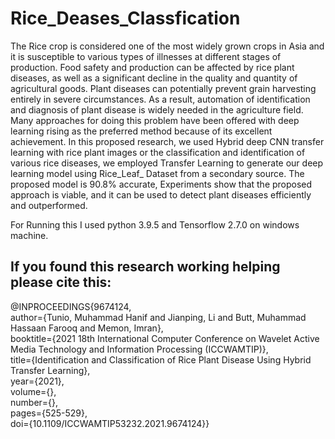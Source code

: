 # Rice_Deases_Classfication

The Rice crop is considered one of the most widely grown crops in Asia and it is susceptible to various types of illnesses at different stages of production. Food safety and production can be affected by rice plant diseases, as well as a significant decline in the quality and quantity of agricultural goods. Plant diseases can potentially prevent grain harvesting entirely in severe circumstances. As a result, automation of identification and diagnosis of plant disease is widely needed in the agriculture field. Many approaches for doing this problem have been offered with deep learning rising as the preferred method because of its excellent achievement. In this proposed research, we used Hybrid deep CNN transfer learning with rice plant images or the classification and identification of various rice diseases, we employed Transfer Learning to generate our deep learning model using Rice_Leaf_ Dataset from a secondary source. The proposed model is 90.8% accurate, Experiments show that the proposed approach is viable, and it can be used to detect plant diseases efficiently and outperformed.

For Running this I used python 3.9.5 and Tensorflow 2.7.0 on windows machine.

## If you found this research working helping please cite this:

@INPROCEEDINGS{9674124,  
author={Tunio, Muhammad Hanif and Jianping, Li and Butt, Muhammad Hassaan Farooq and Memon, Imran},  
booktitle={2021 18th International Computer Conference on Wavelet Active Media Technology and Information Processing (ICCWAMTIP)},   
title={Identification and Classification of Rice Plant Disease Using Hybrid Transfer Learning},   
year={2021},  
volume={},  
number={},  
pages={525-529},  
doi={10.1109/ICCWAMTIP53232.2021.9674124}}

